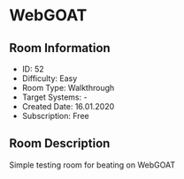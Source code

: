 ﻿# WebGOAT

## Room Information
- ID: 52
- Difficulty: Easy
- Room Type: Walkthrough
- Target Systems: -
- Created Date: 16.01.2020
- Subscription: Free

## Room Description
Simple testing room for beating on WebGOAT
